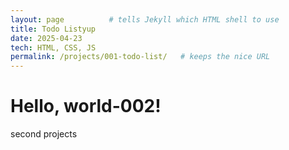 ```yaml
---
layout: page          # tells Jekyll which HTML shell to use
title: Todo Listyup
date: 2025-04-23
tech: HTML, CSS, JS
permalink: /projects/001-todo-list/   # keeps the nice URL
---
```


<h1>Hello, world-002!</h1>
<p>second projects</p>
